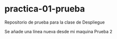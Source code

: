 # practica-01-prueba
Repositorio de prueba para la clase de Despliegue

Se añade una línea nueva desde mi maquina
Prueba 2